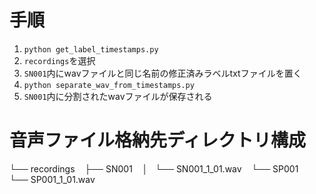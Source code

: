 # 手順
1. `python get_label_timestamps.py`
2. `recordings`を選択
3. `SN001`内にwavファイルと同じ名前の修正済みラベルtxtファイルを置く
4. `python separate_wav_from_timestamps.py`
5. `SN001`内に分割されたwavファイルが保存される

# 音声ファイル格納先ディレクトリ構成
└── recordings
    ├── SN001
    │   └── SN001_1_01.wav
    └── SP001
        └── SP001_1_01.wav
